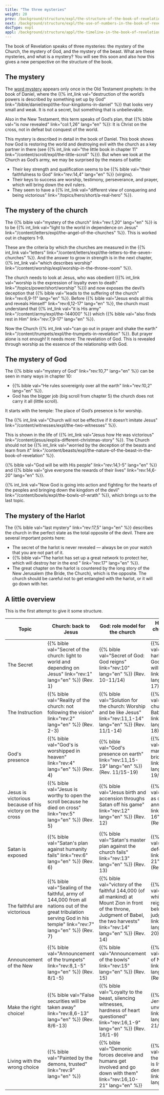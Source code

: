 ```yaml
---
title: "The three mysteries"
weight: 20
prev: /background/structure/expl/the-structure-of-the-book-of-revelation
next: /background/structure/expl/the-use-of-numbers-in-the-book-of-revelation
docType: expl
appl: /background/structure/appl/the-timeline-in-the-book-of-revelation
---
```


The book of Revelation speaks of three mysteries: the mystery of the Church, the mystery of God, and the mystery of the beast. What are these mysteries, and what is a mystery? You will see this soon and also how this gives a new perspective on the structure of the book.

## The mystery

<a name="e458"></a>
The [word mystery](https://www.bibleserver.com/search/NIV/mystery) appears only once in the Old Testament prophets: In the book of Daniel, where the {{% int_link val="destruction of the world’s powers is described by something set up by God" link="/bible/daniel/expl/the-four-kingdoms-in-daniel" %}} that looks very small and weak. It is not a secret, but something that is unbelievable.

Also in the New Testament, this term speaks of God’s plan, that {{% bible val="is now revealed" link="col:1,26" lang="en" %}}: It is Christ on the cross, not in defeat but conquest of the world.

This mystery is described in detail in the book of Daniel. This book shows how God is restoring the world and destroying evil with the church as a key partner in there (see {{% int_link val="the little book in chapter 11" link="/content/scroll/expl/the-little-scroll" %}}). But when we look at the Church as God’s army, we may be surprised by the means of battle:

- Their key strength and qualification seems to be {{% bible val="their faithfulness to God" link="rev:14,4" lang="en" %}} (virgins).
- Their keys to success are worship, testimony, perseverance, and prayer, which will bring down the evil rulers.
- They seem to have a {{% int_link val="different view of conquering and being victorious" link="/topics/hero/short/a-real-hero" %}}.

## The mystery of the church

<a name="f192"></a>
The {{% bible val="mystery of the church" link="rev:1,20" lang="en" %}} is to be {{% int_link val="light to the world in dependence on Jesus" link="/content/letters/expl/the-angel-of-the-churches" %}}. This is worked out in chapters 1–9.

These are the criteria by which the churches are measured in the {{% int_link val="letters" link="/content/letters/expl/the-letters-to-the-seven-churches" %}}. And the answer to grow in strength is in the next chapter, {{% int_link val="which describes worship" link="/content/worship/expl/worship-in-the-throne-room" %}}.

The church needs to look at Jesus, who was obedient ({{% int_link val="worship is the expression of loyalty even to death" link="/topics/power/short/worship" %}}) and now exposes the devil’s deception that {{% bible val="leads to the suffering of the church" link="rev:6,9-11" lang="en" %}}. Before {{% bible val="Jesus ends all this and reveals Himself" link="rev:6,12-17" lang="en" %}}, the church must understand that {{% int_link val="it is His army" link="/content/army/expl/the-144000" %}} which {{% bible val="also finds rest in Him" link="rev:7,9-17" lang="en" %}}.

Now the Church {{% int_link val="can go out in prayer and shake the earth" link="/content/trumpets/expl/the-trumpets-in-revelation" %}}. But prayer alone is not enough! It needs more: The revelation of God. This is revealed through worship as the essence of the relationship with God.

## The mystery of God

<a name="b548"></a>
The {{% bible val="mystery of God" link="rev:10,7" lang="en" %}} can be seen in many ways in chapter 10:

- {{% bible val="He rules sovereignly over all the earth" link="rev:10,2" lang="en" %}}.
- God has the bigger job (big scroll from chapter 5) the church does not carry it all (little scroll).

It starts with the temple: The place of God’s presence is for worship.

The {{% int_link val="Church will not be effective if it doesn’t imitate Jesus" link="/content/witnesses/expl/the-two-witnesses" %}}.

This is shown in the life of {{% int_link val="Jesus how He was victorious" link="/content/jesus/expl/a-different-christmas-story" %}}. The Church should not be {{% int_link val="worried by the deception of the beasts and learn from it" link="/content/beasts/expl/the-nature-of-the-beast-in-the-book-of-revelation" %}}.

{{% bible val="God will be with His people" link="rev:14,1-5" lang="en" %}} and {{% bible val="give everyone the rewards of their lives" link="rev:14,6-20" lang="en" %}}.

{{% int_link val="Now God is going into action and fighting for the hearts of the peoples and bringing down the kingdom of the devil" link="/content/bowls/expl/the-bowls-of-wrath" %}}, which brings us to the last topic.

## The mystery of the Harlot

<a name="3f20"></a>
The {{% bible val="last mystery" link="rev:17,5" lang="en" %}} describes the church in the perfect state as the total opposite of the devil. There are several important points here:

- The secret of the harlot is never revealed — always be on your watch that you are not part of it.
- {{% bible val="The harlot has set up a great network to protect her, which will destroy her in the end " link="rev:17" lang="en" %}}.
- The great chapter on the harlot is countered by the long story of the New Jerusalem (the Bride, the Church), which is the opposite. The church should be careful not to get entangled with the harlot, or it will go down with her.

## A little overview

<a name="2190"></a>
This is the first attempt to give it some structure.

| Topic | Church: back to Jesus | God: role model for the church | Harlot: what the church should not be |
|-------|-----------------------|--------------------------------|--------------------------------------|
| The Secret | {{% bible val="Secret of the church: light to world and depending on Jesus" link="rev:1" lang="en" %}} (Rev. 1) | {{% bible val="Secret of God: God reigns" link="rev:10" lang="en" %}} (Rev. 10-11/14) | {{% bible val="Secret of the harlot: enemy of God and the church, will perish" link="rev:17" lang="en" %}} (Rev. 17) |
| The Instruction | {{% bible val="Reality of the church: not following the vision" link="rev:2" lang="en" %}} (Rev. 2-3) | {{% bible val="Solution for the church: Worship and be like Jesus" link="rev:11,1-14" lang="en" %}} (Rev. 11/1-14) | {{% bible val="Warning to the church: be not like Babel" link="rev:18" lang="en" %}} (Rev. 18) |
| God's presence | {{% bible val="God's is worshipped in heaven" link="rev:4" lang="en" %}} (Rev. 4) | {{% bible val="God's presence on earth" link="rev:11,15-19" lang="en" %}} (Rev. 11/15-19) | {{% bible val="God's marriage to the bride" link="rev:19,1-10" lang="en" %}} (Rev. 19/1-10) |
| Jesus is victorious because of his victory on the cross | {{% bible val="Jesus is worthy to open the scroll because he died on cross" link="rev:5" lang="en" %}} (Rev. 5) | {{% bible val="Jesus birth and accension throughs Satan off his game" link="rev:12" lang="en" %}} (Rev. 12) | {{% bible val="Jesus comes as crucified and announces victory" link="rev:19,11-16" lang="en" %}} (Rev. 19/11-16) |
| Satan is exposed | {{% bible val="Satan's plan against humanity fails" link="rev:6" lang="en" %}} (Rev. 6) | {{% bible val="Satan's master plan against the church fails" link="rev:13" lang="en" %}} (Rev. 13) | {{% bible val="Satan is finally defeated" link="rev:19,17-21" lang="en" %}} (Rev. 19/17-21) |
| The faithful are victorious | {{% bible val="Sealing of the faithful, army of 144,000 from all nations out of the great tribulation serving God in his temple" link="rev:7" lang="en" %}} (Rev. 7) | {{% bible val="victory of the faithful 144,000 (of all mankind) at Mount Zion in front of the throne, Judgment of Babel, the two harvests" link="rev:14" lang="en" %}} (Rev. 14) | {{% bible val="Satan is bound while the faithful reign in Gods beloved city, last judgment" link="rev:20" lang="en" %}} (Rev. 20) |
| Announcement of the New | {{% bible val="Announcement of the trumpets" link="rev:8,1-5" lang="en" %}} (Rev. 8/1-5) | {{% bible val="Announcement of the bowls" link="rev:15" lang="en" %}} (Rev. 15) | {{% bible val="Announcement of New Jerusalem" link="rev:21,1-8" lang="en" %}} (Rev.21/1-8) |
| Make the right choice! | {{% bible val="False securities will be taken away" link="rev:8,6-13" lang="en" %}} (Rev. 8/6-13) | {{% bible val="Loyalty to the beast, silencing witnesses, hardness of heart questioned" link="rev:16,1-9" lang="en" %}} (Rev. 16/1-9) | {{% bible val="New Jerusalem unveiled" link="rev:21,9-20" lang="en" %}} (Rev. 21/9-22/5) |
| Living with the wrong choice | {{% bible val="Painted by the demons, trusted" link="rev:9" lang="en" %}} | {{% bible val="Demonic forces deceive and humans get involved and go down with them" link="rev:16,10-21" lang="en" %}} | {{% bible val="Living outside the New Jerusalem is living with demons" link="rev:22,6-21" lang="en" %}} |

